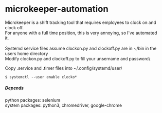 # microkeeper-automation

Microkeeper is a shift tracking tool that requires employees to clock on and clock off.\
For anyone with a full time position, this is very annoying, so I've automated it.\
\
Systemd service files assume clockon.py and clockoff.py are in ~/bin in the users home directory\
Modify clockon.py and clockoff.py to fill your unsername and password\

Copy .service and .timer files into ~/.config/systemd/user/
```
$ systemctl --user enable clocko*
```
##### Depends

python packages: selenium\
system packages: python3, chromedriver, google-chrome
